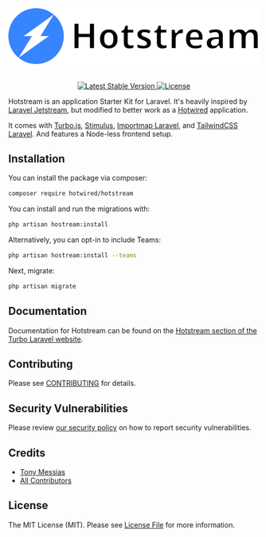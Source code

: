 <p align="center" style="margin-top: 2rem; margin-bottom: 2rem;"><img src="/art/hotstream-logo.svg" alt="Logo Hotstream" /></p>

<p align="center">
    <a href="https://packagist.org/packages/hotwired/hotstream">
        <img src="https://img.shields.io/packagist/v/hotwired/hotstream" alt="Latest Stable Version">
    </a>
    <a href="https://packagist.org/packages/hotwired/hotstream">
        <img src="https://img.shields.io/packagist/l/hotwired/hotstream" alt="License">
    </a>
</p>

Hotstream is an application Starter Kit for Laravel. It's heavily inspired by [Laravel Jetstream](https://github.com/laravel/jetstream), but modified to better work as a [Hotwired](https://hotwired.dev/) application.

It comes with [Turbo.js](https://turbo.hotwired.dev/), [Stimulus](https://stimulus.hotwired.dev/), [Importmap Laravel](https://github.com/tonysm/importmap-laravel), and [TailwindCSS Laravel](https://github.com/tonysm/tailwindcss-laravel). And features a Node-less frontend setup.

## Installation

You can install the package via composer:

```bash
composer require hotwired/hotstream
```

You can install and run the migrations with:

```bash
php artisan hostream:install
```

Alternatively, you can opt-in to include Teams:

```bash
php artisan hostream:install --teams
```

Next, migrate:

```bash
php artisan migrate
```

## Documentation

Documentation for Hotstream can be found on the [Hotstream section of the Turbo Laravel website](https://hotstream.turbo-laravel.com).

## Contributing

Please see [CONTRIBUTING](CONTRIBUTING.md) for details.

## Security Vulnerabilities

Please review [our security policy](../../security/policy) on how to report security vulnerabilities.

## Credits

- [Tony Messias](https://github.com/tonysm)
- [All Contributors](../../contributors)

## License

The MIT License (MIT). Please see [License File](LICENSE.md) for more information.
